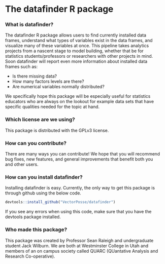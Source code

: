 # The datafinder R package

### What is datafinder?
The datafinder R package allows users to find currently installed data frames, understand what types of variables exist in the data frames, and visualize many of these variables at once. This pipeline takes analytics projects from a nascent stage to model building, whether that be for statistics students/professors or researchers with other projects in mind. Soon datafinder will report even more information about installed data frames such as:

* Is there missing data? 
* How many factors levels are there? 
* Are numerical variables normally distributed?
    
We specifically hope this package will be especially useful for statistics educators who are always on the lookout for example data sets that have specific qualities needed for the topic at hand.

### Which license are we using?
This package is distributed with the GPLv3 license. 

### How can you contribute?
There are many ways you can contribute! We hope that you will recommend bug fixes, new features, and general improvements that benefit both you and other users. 

### How can you install datafinder?
Installing datafinder is easy. Currently, the only way to get this package is through github using the below code.

``` r
devtools::install_github("VectorPosse/datafinder") 
```

If you see any errors when using this code, make sure that you have the devtools package installed.

### Who made this package?
This package was created by Professor Sean Raleigh and undergraduate student Jack Wilburn. We are both at Westminster College in Utah and members of an on campus society called QUARC (QUantative Analysis and Research Co-operative).

